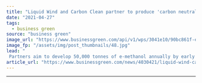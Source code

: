 ```yaml
---
title: "Liquid Wind and Carbon Clean partner to produce 'carbon neutral' shipping fuel"
date: "2021-04-27"
tags: 
  - business green
source: "business green"
image_url: "https://www.businessgreen.com/api/v1/wps/3041e10/90bc861f-ed56-47b1-9e08-b354f1f13501/3/Carbon-Clean-Facility-Visualisation-185x114.jpg"
image_fp: "/assets/img/post_thumbnails/48.jpg"
lead: "
 Partners aim to develop 50,000 tonnes of e-methanol annually by early 2024 at plant in Örnsköldsvik on the east coast of Sweden ..."
article_url: "https://www.businessgreen.com/news/4030421/liquid-wind-carbon-clean-partner-produce-carbon-neutral-shipping-fuel"
---
```


---
